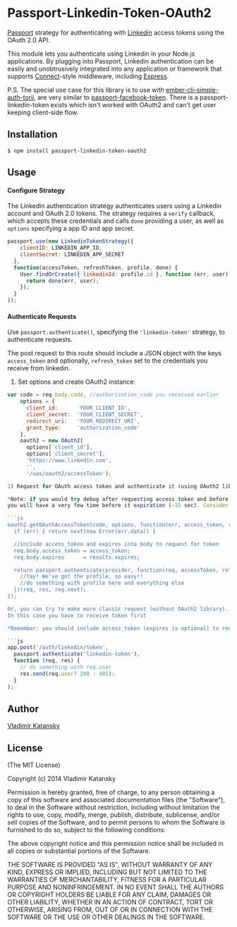 # Passport-Linkedin-Token-OAuth2

[Passport](http://passportjs.org/) strategy for authenticating with [Linkedin](http://www.linkedin.com/)
access tokens using the OAuth 2.0 API.

This module lets you authenticate using Linkedin in your Node.js applications.
By plugging into Passport, Linkedin authentication can be easily and
unobtrusively integrated into any application or framework that supports
[Connect](http://www.senchalabs.org/connect/)-style middleware, including
[Express](http://expressjs.com/).

P.S. The special use case for this library is to use with [ember-cli-simple-auth-torii](https://github.com/simplabs/ember-cli-simple-auth-torii),
are very similar to [passport-facebook-token](https://github.com/drudge/passport-facebook-token).
There is a passport-linkedin-token exists which isn't worked with OAuth2 and can't get user keeping client-side flow.

## Installation

    $ npm install passport-linkedin-token-oauth2

## Usage

#### Configure Strategy

The Linkedin authentication strategy authenticates users using a Linkedin
account and OAuth 2.0 tokens.  The strategy requires a `verify` callback, which
accepts these credentials and calls `done` providing a user, as well as
`options` specifying a app ID and app secret.

```js
passport.use(new LinkedinTokenStrategy({
    clientID: LINKEDIN_APP_ID,
    clientSecret: LINKEDIN_APP_SECRET
  },
  function(accessToken, refreshToken, profile, done) {
    User.findOrCreate({ linkedinId: profile.id }, function (err, user) {
      return done(err, user);
    });
  }
));
```

#### Authenticate Requests

Use `passport.authenticate()`, specifying the `'linkedin-token'` strategy, to authenticate requests.

The post request to this route should include a JSON object with the keys `access_token` and optionally, `refresh_token` set to the credentials you receive from linkedin.

1) Set options and create OAuth2 instance:

```js
var code = req.body.code, //authorization_code you received earlier
    options = {
      client_id:      'YOUR_CLIENT_ID',
      client_secret:  'YOUR_CLIENT_SECRET',
      redirect_uri:   'YOUR_REDIRECT_URI',
      grant_type:     'authorization_code'
    },
    oauth2 = new OAuth2(
      options['client_id'],
      options['client_secret'],
      'https://www.linkedin.com',
      '',
      '/uas/oauth2/accessToken');

2) Request for OAuth access token and authenticate it (using OAuth2 library, preferred) .

*Note: if you would try debug after requesting access token and before authenticating it
you will have a very few time before it expiration (~15 sec). Consider this linkedIn policy*

```js
oauth2.getOAuthAccessToken(code, options, function(err, access_token, refresh_token, results) {
  if (err) { return next(new Error(err.data)) }

  //include access_token and expires into body to request for token
  req.body.access_token = access_token;
  req.body.expires      = results.expires;

  return passport.authenticate(provider, function(req, accessToken, refreshToken, profile, next) {
    //Yay! We've got the profile, so easy!!
    //do something with profile here and everything else
  })(req, res, req.next);
});

Or, you can try to make more classic request (without OAuth2 library).
In this case you have to receive token first

*Remember: you should include access_token (expires is optional) to request body before authenticating!*

```js
app.post('/auth/linkedin/token',
  passport.authenticate('linkedin-token'),
  function (req, res) {
    // do something with req.user
    res.send(req.user? 200 : 401);
  }
);
```

## Author

  [Vladimir Katansky](http://github.com/Blackening999)

## License

(The MIT License)

Copyright (c) 2014 Vladimir Katansky

Permission is hereby granted, free of charge, to any person obtaining a copy of
this software and associated documentation files (the "Software"), to deal in
the Software without restriction, including without limitation the rights to
use, copy, modify, merge, publish, distribute, sublicense, and/or sell copies of
the Software, and to permit persons to whom the Software is furnished to do so,
subject to the following conditions:

The above copyright notice and this permission notice shall be included in all
copies or substantial portions of the Software.

THE SOFTWARE IS PROVIDED "AS IS", WITHOUT WARRANTY OF ANY KIND, EXPRESS OR
IMPLIED, INCLUDING BUT NOT LIMITED TO THE WARRANTIES OF MERCHANTABILITY, FITNESS
FOR A PARTICULAR PURPOSE AND NONINFRINGEMENT. IN NO EVENT SHALL THE AUTHORS OR
COPYRIGHT HOLDERS BE LIABLE FOR ANY CLAIM, DAMAGES OR OTHER LIABILITY, WHETHER
IN AN ACTION OF CONTRACT, TORT OR OTHERWISE, ARISING FROM, OUT OF OR IN
CONNECTION WITH THE SOFTWARE OR THE USE OR OTHER DEALINGS IN THE SOFTWARE.
